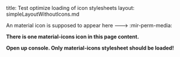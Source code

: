 <frontmatter>
title: Test optimize loading of icon stylesheets
layout: simpleLayoutWithoutIcons.md
</frontmatter>

An material icon is supposed to appear here ---> :mir-perm-media:

**There is one material-icons icon in this page content.**

**Open up console. Only material-icons stylesheet should be loaded!**
